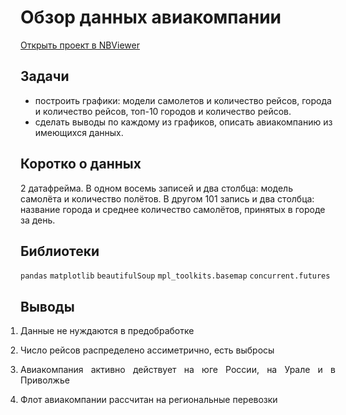 # Обзор данных авиакомпании
[Открыть проект в NBViewer](https://nbviewer.jupyter.org/github/Artemii-Kravtsov/thousands-of-hours/blob/master/5_airlines_data_review.ipynb)
<br>

## Задачи 
- построить графики: модели самолетов и количество рейсов, города и количество рейсов, топ-10 городов и количество рейсов.
- сделать выводы по каждому из графиков, описать авиакомпанию из имеющихся данных.


## Коротко о данных 
2 датафрейма. В одном восемь записей и два столбца: модель самолёта и количество полётов. В другом 101 запись и два столбца: название города и среднее количество самолётов, принятых в городе за день.


## Библиотеки 
`pandas` `matplotlib` `beautifulSoup` `mpl_toolkits.basemap` `concurrent.futures`


## Выводы 
<ol style="padding-left: 0px;"><li><p align="justify">Данные не нуждаются в предобработке</p></li><li><p align="justify">Число рейсов распределено ассиметрично, есть выбросы</p></li><li><p align="justify">Авиакомпания активно действует на юге России, на Урале и в Приволжье</p></li><li><p align="justify">Флот авиакомпании рассчитан на региональные перевозки</p></li></ol>
